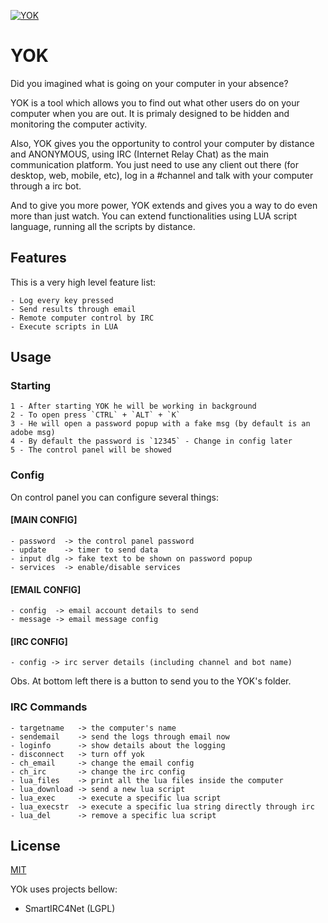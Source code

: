 [![YOK](https://github.com/erickjung/yok/blob/master/Yok/Resources/logo.png?raw=true)](#)

# YOK

Did you imagined what is going on your computer in your absence?

YOK is a tool which allows you to find out what other users do on your computer when you are out. 
It is primaly designed to be hidden and monitoring the computer activity.

Also, YOK gives you the opportunity to control your computer by distance and ANONYMOUS, using IRC (Internet Relay Chat) as the main communication platform. You just need to use any client out there (for desktop, web, mobile, etc), log in a #channel and talk with your computer through a irc bot.

And to give you more power, YOK extends and gives you a way to do even more than just watch. 
You can extend functionalities using LUA script language, running all the scripts by distance.

## Features

This is a very high level feature list:

```
- Log every key pressed
- Send results through email
- Remote computer control by IRC
- Execute scripts in LUA
```

## Usage

### Starting

```
1 - After starting YOK he will be working in background
2 - To open press `CTRL` + `ALT` + `K`
3 - He will open a password popup with a fake msg (by default is an adobe msg)
4 - By default the password is `12345` - Change in config later
5 - The control panel will be showed
```

### Config

On control panel you can configure several things:

#### [MAIN CONFIG]

```
- password  -> the control panel password
- update    -> timer to send data
- input dlg -> fake text to be shown on password popup
- services  -> enable/disable services
```

#### [EMAIL CONFIG]

```
- config  -> email account details to send
- message -> email message config
```

#### [IRC CONFIG]

```
- config -> irc server details (including channel and bot name)
```

Obs. At bottom left there is a button to send you to the YOK's folder.

### IRC Commands

```
- targetname   -> the computer's name
- sendemail    -> send the logs through email now
- loginfo      -> show details about the logging 
- disconnect   -> turn off yok
- ch_email     -> change the email config
- ch_irc       -> change the irc config
- lua_files    -> print all the lua files inside the computer
- lua_download -> send a new lua script 
- lua_exec     -> execute a specific lua script
- lua_execstr  -> execute a specific lua string directly through irc
- lua_del      -> remove a specific lua script
```

## License
[MIT](https://github.com/erickjung/yok/blob/master/LICENSE)

YOk uses projects bellow:

- SmartIRC4Net (LGPL)
